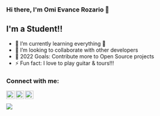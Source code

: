 ### Hi there, I'm Omi Evance Rozario 👋 

## I'm a Student!!

- 🌱 I’m currently learning everything 🤣
- 👯 I’m looking to collaborate with other developers
- 🥅 2022 Goals: Contribute more to Open Source projects
- ⚡ Fun fact: I love to play guitar & tours!!!

### Connect with me:
[<img align="left" alt="rozar1o | LinkedIn" width="22px" src="https://cdn.jsdelivr.net/npm/simple-icons@v3/icons/linkedin.svg" />][linkedin]
[<img align="left" alt="roz1rio | Instagram" width="22px" src="https://cdn.jsdelivr.net/npm/simple-icons@v3/icons/instagram.svg" />][instagram]
[<img align="left" alt="roz1rio | Facebook" width="22px" src="https://cdn.jsdelivr.net/npm/simple-icons@v3/icons/facebook.svg" />][facebook]


<br />



[instagram]: https://www.instagram.com/theironmaan/
[linkedin]: https://www.linkedin.com/in/omi-evance-rozario-461202175/
[facebook]: https://www.facebook.com/rozarioneel/

<br />

<img src= "https://github-readme-stats.vercel.app/api?username=rozar1o&&show_icons=true&title_color=ffffff&icon_color=bb2acf&text_color=daf7dc&bg_color=151515">
